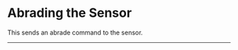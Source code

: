 # Abrading the Sensor <!--! {#example_abrasion} -->

This sends an abrade command to the sensor.

_______

<!--! @section example_abrasion_pio_config PlatformIO Configuration -->

<!--! @include{lineno} AbradeSensor/platformio.ini -->

<!--! @section example_abrasion_code The Complete Code -->

<!--! @include{lineno} AbradeSensor/AbradeSensor.ino -->
